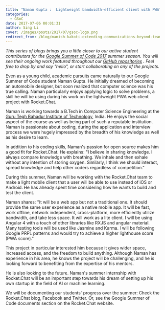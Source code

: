 ```yaml
---
title: "Naman Gupta :  Lightweight bandwidth-efficient client with PWA"
categories:
  - GSoC
date: 2017-07-06 00:01:31
author: Sing Li
cover: /images/posts/2017/07/gsoc-logo.png
redirect_from: /blog/manish-kakoti-extending-communications-beyond-teams-with-rocketchat-federation
---
```


_This series of blogs brings you a little closer to our active student contributors for the [Google Summer of Code 2017](https://rocket.chat/docs/contributing/google-summer-of-code) summer season. You will see their ongoing work featured throughout our [GitHub repositories](https://github.com/RocketChat) . Feel free to drop by and say "hello", or start collaborating on any of the projects._

Even as a young child, academic pursuits came naturally to our Google Summer of Code student Naman Gupta. He initially dreamed of becoming an automobile designer, but soon realized that computer science was his true calling. Naman particularly enjoys applying logic to solve problems, a skill he will be using during his work on the lightweight PWA web client project with Rocket.Chat.

Naman is working towards a B.Tech in Computer Science Engineering at the [Guru Tegh Bahadur Institute of Technology](http://www.gtbit.org/), India. He enjoys the social aspect of the course as well as being part of such a reputable institution. Naman is passionate about coding, during the application and interview process we were hugely impressed by the breadth of his knowledge as well as his desire to learn.

In addition to his coding skills, Naman's passion for open source makes him a good fit for Rocket.Chat. He explains: "I believe in sharing knowledge. I always compare knowledge with breathing. We inhale and then exhale without any intention of storing oxygen. Similarly, I think we should interact, spread knowledge and help other coders regardless of competition."

During this summer, Naman will be working with the Rocket.Chat team to make a light mobile client that a user will be able to use instead of iOS or Android. He has already spent time considering how he wants to build and test the client.

Naman shares: "It will be a web app but not a traditional one. It should provide the same user experience as a native mobile app. It will be fast, work offline, network independent, cross-platform, more efficiently utilize bandwidth, and take less space. It will work as a lite client. I will be using Angular 4 with a touch of other libraries like RXJS and angular material. Many testing tools will be used like Jasmine and Karma. I will be following Google PRPL patterns and would try to achieve a higher lighthouse score (PWA score)."

This project in particular interested him because it gives wider space, increased access, and the freedom to build anything. Although Naman has experience in his area, he knows the project will be challenging, and he is looking forward to benefiting from the expertise of his mentors.

He is also looking to the future. Naman's summer internship with Rocket.Chat will be an important step towards his dream of setting up his own startup in the field of AI or machine learning.

We will be documenting our students' progress over the summer: Check the Rocket.Chat blog, Facebook and Twitter. Or, see the Google Summer of Code documents section on the Rocket.Chat website.
